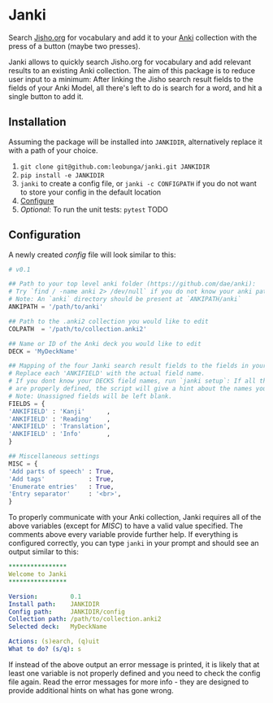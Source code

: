 # Janki

Search [Jisho.org](https://jisho.org/) for vocabulary and add it to your [Anki](https://apps.ankiweb.net) collection with the press of a button (maybe two presses).

Janki allows to quickly search Jisho.org for vocabulary and add relevant results to an existing Anki collection.
The aim of this package is to reduce user input to a minimum: After linking the Jisho search result fields to the fields of your Anki Model, all there's left to do is search for a word, and hit a single button to add it.



## Installation
Assuming the package will be installed into `JANKIDIR`, alternatively replace it with a path of your choice.

1. `git clone git@github.com:leobunga/janki.git JANKIDIR`
2. `pip install -e JANKIDIR`
3. `janki` to create a config file, or `janki -c CONFIGPATH` if you do not want to store your config in the default location
4. [Configure](#configuration)
5. *Optional*: To run the unit tests: `pytest` TODO


## Configuration
A newly created *config* file will look similar to this:

```python
# v0.1

## Path to your top level anki folder (https://github.com/dae/anki):
# Try `find / -name anki 2> /dev/null` if you do not know your anki path
# Note: An `anki` directory should be present at `ANKIPATH/anki`
ANKIPATH = '/path/to/anki'

## Path to the .anki2 collection you would like to edit
COLPATH  = '/path/to/collection.anki2'

## Name or ID of the Anki deck you would like to edit
DECK = 'MyDeckName'

## Mapping of the four Janki search result fields to the fields in your Anki DECK.
# Replace each 'ANKIFIELD' with the actual field name.
# If you dont know your DECKS field names, run `janki setup`: If all the paths above
# are properly defined, the script will give a hint about the names you can use.
# Note: Unassigned fields will be left blank.
FIELDS = {
'ANKIFIELD' : 'Kanji'      ,
'ANKIFIELD' : 'Reading'    ,
'ANKIFIELD' : 'Translation',
'ANKIFIELD' : 'Info'       ,
}

## Miscellaneous settings
MISC = {
'Add parts of speech' : True,
'Add tags'            : True,
'Enumerate entries'   : True,
'Entry separator'     : '<br>',
}
```

To properly communicate with your Anki collection, Janki requires all of the above variables (except for *MISC*) to have a valid value specified.
The comments above every variable provide further help.
If everything is configured correctly, you can type `janki` in your prompt and should see an output similar to this:

```yaml
****************
Welcome to Janki
****************

Version:         0.1
Install path:    JANKIDIR
Config path:     JANKIDIR/config
Collection path: /path/to/collection.anki2
Selected deck:   MyDeckName

Actions: (s)earch, (q)uit
What to do? (s/q): s
```

If instead of the above output an error message is printed, it is likely that
at least one variable is not properly defined and you need to check the config file again.
Read the error messages for more info - they are designed to provide additional hints on what has gone wrong.
